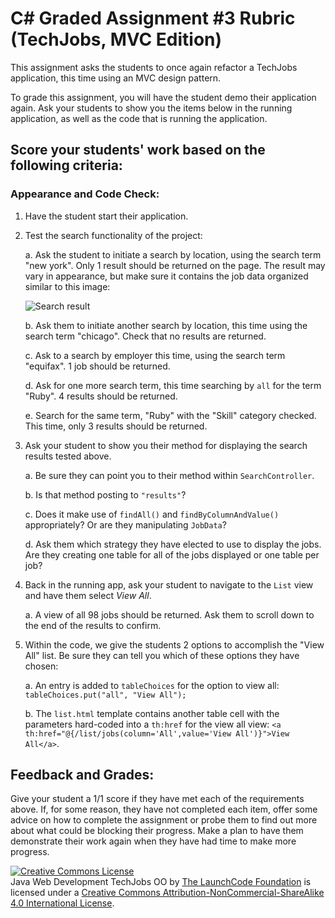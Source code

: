 # C# Graded Assignment #3 Rubric (TechJobs, MVC Edition)

This assignment asks the students to once again refactor a TechJobs application, this time using an MVC 
design pattern.

To grade this assignment, you will have the student demo their application again. Ask your students to 
show you the items below in the running application, as well as the code that is running the application.

## Score your students' work based on the following criteria:

### Appearance and Code Check:

1. Have the student start their application.

1. Test the search functionality of the project:

   a. Ask the student to initiate a search by location, using the search term "new york". Only 1 result should be returned on the page. The result may vary in appearance, but make sure it contains the job data organized similar to this image:

   ![Search result](searchByLocation.png "Search Result Sample")

   b. Ask them to initiate another search by location, this time using the search term "chicago". Check that no results are returned.

   c. Ask to a search by employer this time, using the search term "equifax". 1 job should be returned.

   d. Ask for one more search term, this time searching by ``all`` for the term "Ruby". 4 results should be returned.

   e. Search for the same term, "Ruby" with the "Skill" category checked. This time, only 3 results should be returned.

1. Ask your student to show you their method for displaying the search results tested above.

   a. Be sure they can point you to their method within ``SearchController``.

   b. Is that method posting to ``"results"``?

   c. Does it make use of ``findAll()`` and ``findByColumnAndValue()`` appropriately? Or are they manipulating
      ``JobData``?

   d. Ask them which strategy they have elected to use to display the jobs. Are they creating one table for all
   of the jobs displayed or one table per job?

1. Back in the running app, ask your student to navigate to the ``List`` view and have them select *View All*.

   a. A view of all 98 jobs should be returned. Ask them to scroll down to the end of the results to confirm.

1. Within the code, we give the students 2 options to accomplish the "View All" list. Be sure they can tell you which of these options they have chosen:
   
      a. An entry is added to ``tableChoices`` for the option to view all: ``tableChoices.put("all", "View All");``
      
      b. The ``list.html`` template contains another table cell with the parameters hard-coded into a ``th:href`` for the view all view: ``<a th:href="@{/list/jobs(column='All',value='View All')}">View All</a>``.


## Feedback and Grades:
    
Give your student a 1/1 score if they have met each of the requirements above. If, for some 
reason, they have not completed each item, offer some advice on how to complete the assignment
or probe them to find out more about what could be blocking their progress. Make a plan to 
have them demonstrate their work again when they have had time to make more progress.


<a rel="license" href="http://creativecommons.org/licenses/by-nc-sa/4.0/"><img alt="Creative Commons License" style="border-width:0" src="https://i.creativecommons.org/l/by-nc-sa/4.0/88x31.png" /></a><br /><span xmlns:dct="http://purl.org/dc/terms/" property="dct:title">Java Web Development TechJobs OO</span> by <a xmlns:cc="http://creativecommons.org/ns#" href="https://www.launchcode.org/" property="cc:attributionName" rel="cc:attributionURL">The LaunchCode Foundation</a> is licensed under a <a rel="license" href="http://creativecommons.org/licenses/by-nc-sa/4.0/">Creative Commons Attribution-NonCommercial-ShareAlike 4.0 International License</a>.
